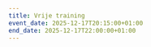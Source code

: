 ```yaml
---
title: Vrije training
event_date: 2025-12-17T20:15:00+01:00
end_date: 2025-12-17T22:00:00+01:00
---
```


